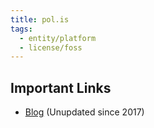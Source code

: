 ```yaml
---
title: pol.is
tags:
  - entity/platform
  - license/foss
---
```

## Important Links
- [Blog](https://blog.pol.is/) (Unupdated since 2017)